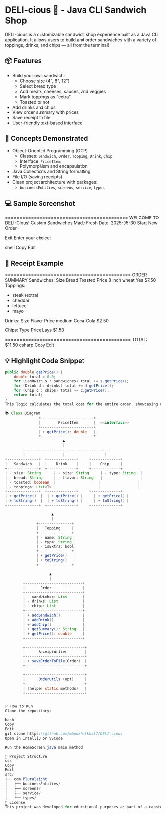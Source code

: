 # DELI-cious 🥪 - Java CLI Sandwich Shop

DELI-cious is a customizable sandwich shop experience built as a Java CLI application. It allows users to build and order sandwiches with a variety of toppings, drinks, and chips — all from the terminal!

## 📦 Features

- Build your own sandwich:
  - Choose size (4", 8", 12")
  - Select bread type
  - Add meats, cheeses, sauces, and veggies
  - Mark toppings as "extra"
  - Toasted or not
- Add drinks and chips
- View order summary with prices
- Save receipt to file
- User-friendly text-based interface

## 🧠 Concepts Demonstrated

- Object-Oriented Programming (OOP)
  - Classes: `Sandwich`, `Order`, `Topping`, `Drink`, `Chip`
  - Interface: `PriceItem`
  - Polymorphism and encapsulation
- Java Collections and String formatting
- File I/O (saving receipts)
- Clean project architecture with packages:
  - `businessEntities`, `screens`, `service`, `types`

## 💻 Sample Screenshot

===========================================
WELCOME TO DELI-Cious!
Custom Sandwiches Made Fresh
Date: 2025-05-30
Start New Order

Exit
Enter your choice:

shell
Copy
Edit

## 💾 Receipt Example

============================================
ORDER SUMMARY
Sandwiches:
Size Bread Toasted Price
8 inch wheat Yes $7.50
Toppings:
- steak (extra)
- cheddar
- lettuce
- mayo

Drinks:
Size Flavor Price
medium Coca-Cola $2.50

Chips:
Type Price
Lays $1.50

============================================
TOTAL: $11.50
csharp
Copy
Edit

## 💡 Highlight Code Snippet

```java
public double getPrice() {
    double total = 0.0;
    for (Sandwich s : sandwiches) total += s.getPrice();
    for (Drink d : drinks) total += d.getPrice();
    for (Chip c : chips) total += c.getPrice();
    return total;
}
This logic calculates the total cost for the entire order, showcasing use of loops and encapsulation.

📚 Class Diagram
               +------------------------+
               |        PriceItem       |  <<interface>>
               +------------------------+
               | + getPrice(): double   |
               +------------------------+
                          ▲
                          |
        ---------------------------------------
        |                 |                  |
+--------------+  +-------------+     +-------------+
|   Sandwich   |  |    Drink    |     |    Chip     |
+--------------+  +-------------+     +-------------+
| - size: String      | - size: String     | - type: String  |
| - bread: String     | - flavor: String   |                 |
| - toasted: boolean  |                   |                 |
| - toppings: List<T> |                   |                 |
+--------------+  +-------------+     +-------------+
| + getPrice()  |  | + getPrice() |     | + getPrice() |
| + toString()  |  | + toString() |     | + toString() |
+--------------+  +-------------+     +-------------+

                     ▲
                     |
              +---------------+
              |   Topping     |
              +---------------+
              | - name: String |
              | - type: String |
              | - isExtra: bool|
              +---------------+
              | + getPrice()   |
              | + toString()   |
              +---------------+

                    ▲
                    |
        +--------------------------+
        |       Order              |
        +--------------------------+
        | - sandwiches: List       |
        | - drinks: List           |
        | - chips: List            |
        +--------------------------+
        | + addSandwich()          |
        | + addDrink()             |
        | + addChip()              |
        | + getSummary(): String   |
        | + getPrice(): double     |
        +--------------------------+

        +---------------------------+
        |      ReceiptWriter        |
        +---------------------------+
        | + saveOrderToFile(Order)  |
        +---------------------------+

        +---------------------------+
        |      OrderUtils (opt)     |
        +---------------------------+
        | (helper static methods)   |
        +---------------------------+


✅ How to Run
Clone the repository:

bash
Copy
Edit
git clone https://github.com/mboukhelkhal7/DELI-cious
Open in IntelliJ or VSCode

Run the HomeScreen.java main method

📂 Project Structure
css
Copy
Edit
src/
├── com.Pluralsight
│   ├── businessEntities/
│   ├── screens/
│   ├── service/
│   └── types/
📃 License
This project was developed for educational purposes as part of a capstone for the Year Up Java Track.